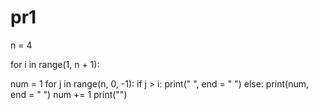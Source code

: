 # pr1
n = 4

for i in range(1, n + 1):

   num = 1
    for j in range(n, 0, -1):
        if j > i:
            print(" ", end = " ")
        else:
            print(num, end = " ")
            num += 1
    print("")



